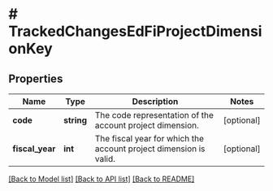 # # TrackedChangesEdFiProjectDimensionKey

## Properties

Name | Type | Description | Notes
------------ | ------------- | ------------- | -------------
**code** | **string** | The code representation of the account project dimension. | [optional]
**fiscal_year** | **int** | The fiscal year for which the account project dimension is valid. | [optional]

[[Back to Model list]](../../README.md#models) [[Back to API list]](../../README.md#endpoints) [[Back to README]](../../README.md)
